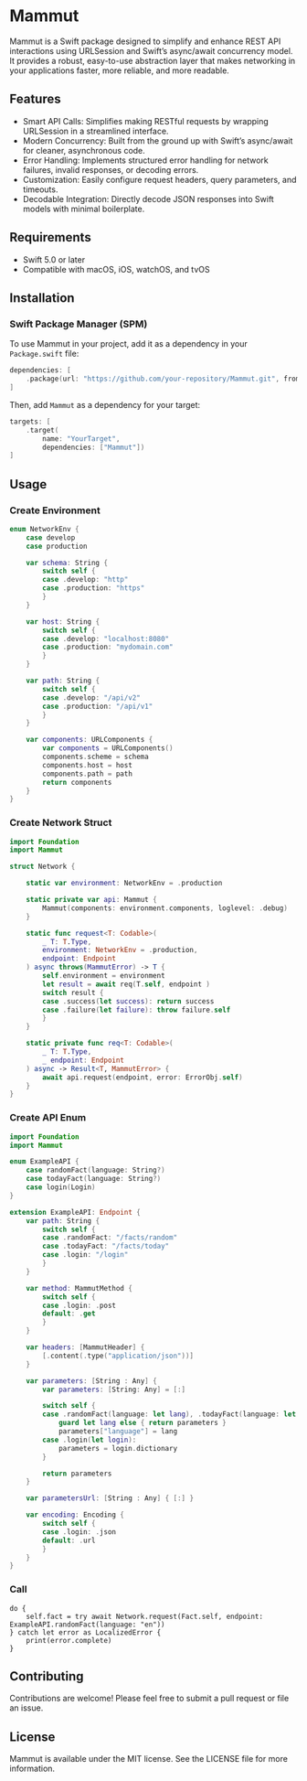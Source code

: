 
# Mammut

Mammut is a Swift package designed to simplify and enhance REST API interactions using URLSession and Swift’s async/await concurrency model. It provides a robust, easy-to-use abstraction layer that makes networking in your applications faster, more reliable, and more readable.

## Features
- Smart API Calls: Simplifies making RESTful requests by wrapping URLSession in a streamlined interface.
- Modern Concurrency: Built from the ground up with Swift’s async/await for cleaner, asynchronous code.
- Error Handling: Implements structured error handling for network failures, invalid responses, or decoding errors.
- Customization: Easily configure request headers, query parameters, and timeouts.
- Decodable Integration: Directly decode JSON responses into Swift models with minimal boilerplate.

## Requirements
- Swift 5.0 or later
- Compatible with macOS, iOS, watchOS, and tvOS

## Installation

### Swift Package Manager (SPM)
To use Mammut in your project, add it as a dependency in your `Package.swift` file:

```swift
dependencies: [
    .package(url: "https://github.com/your-repository/Mammut.git", from: "1.0.0")
]
```

Then, add `Mammut` as a dependency for your target:

```swift
targets: [
    .target(
        name: "YourTarget",
        dependencies: ["Mammut"])
]
```

## Usage

### Create Environment
```swift
enum NetworkEnv {
	case develop
	case production

	var schema: String {
		switch self {
		case .develop: "http"
		case .production: "https"
		}
	}

	var host: String {
		switch self {
		case .develop: "localhost:8080"
		case .production: "mydomain.com"
		}
	}

	var path: String {
		switch self {
		case .develop: "/api/v2"
		case .production: "/api/v1"
		}
	}

	var components: URLComponents {
		var components = URLComponents()
		components.scheme = schema
		components.host = host
		components.path = path
		return components
	}
}
```

### Create Network Struct
```swift
import Foundation
import Mammut

struct Network {

	static var environment: NetworkEnv = .production

	static private var api: Mammut {
		Mammut(components: environment.components, loglevel: .debug)
	}

	static func request<T: Codable>(
		_ T: T.Type,
		environment: NetworkEnv = .production,
		endpoint: Endpoint
	) async throws(MammutError) -> T {
		self.environment = environment
		let result = await req(T.self, endpoint )
		switch result {
		case .success(let success): return success
		case .failure(let failure): throw failure.self
		}
	}

	static private func req<T: Codable>(
		_ T: T.Type,
		_ endpoint: Endpoint
	) async -> Result<T, MammutError> {
		await api.request(endpoint, error: ErrorObj.self)
	}
}
```
### Create API Enum
```swift
import Foundation
import Mammut

enum ExampleAPI {
	case randomFact(language: String?)
	case todayFact(language: String?)
	case login(Login)
}

extension ExampleAPI: Endpoint {
	var path: String {
		switch self {
		case .randomFact: "/facts/random"
		case .todayFact: "/facts/today"
		case .login: "/login"
		}
	}

	var method: MammutMethod {
		switch self {
		case .login: .post
		default: .get
		}
	}

	var headers: [MammutHeader] {
		[.content(.type("application/json"))]
	}

	var parameters: [String : Any] {
		var parameters: [String: Any] = [:]

		switch self {
		case .randomFact(language: let lang), .todayFact(language: let lang):
			guard let lang else { return parameters }
			parameters["language"] = lang
		case .login(let login):
			parameters = login.dictionary
		}

		return parameters
	}

	var parametersUrl: [String : Any] { [:] }

	var encoding: Encoding {
		switch self {
		case .login: .json
		default: .url
		}
	}
}
```

### Call
```
do {
	self.fact = try await Network.request(Fact.self, endpoint: ExampleAPI.randomFact(language: "en"))
} catch let error as LocalizedError {
	print(error.complete)
}
```

## Contributing
Contributions are welcome! Please feel free to submit a pull request or file an issue.

## License
Mammut is available under the MIT license. See the LICENSE file for more information.
